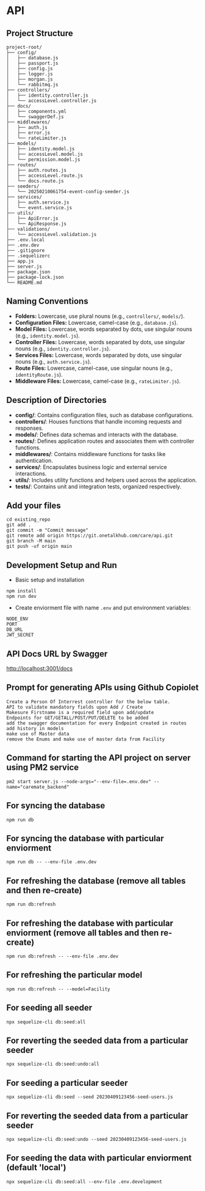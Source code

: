 # API
## Project Structure

```
project-root/
├── config/
│   ├── database.js
│   ├── passport.js
│   ├── config.js
│   ├── logger.js
│   ├── morgan.js
│   └── rabbitmq.js
├── controllers/
│   ├── identity.controller.js
│   └── accessLevel.controller.js
├── docs/
│   ├── components.yml
│   └── swaggerDef.js
├── middlewares/
│   ├── auth.js
│   ├── error.js
│   └── rateLimiter.js
├── models/
│   ├── identity.model.js
│   ├── accessLevel.model.js
│   └── permission.model.js
├── routes/
│   ├── auth.routes.js
│   ├── accessLevel.route.js
│   └── docs.route.js
├── seeders/
│   └── 20250210061754-event-config-seeder.js
├── services/
│   ├── auth.service.js
│   └── event.service.js
├── utils/
│   ├── ApiError.js
│   └── ApiResponse.js
├── validations/
│   └── accessLevel.validation.js
├── .env.local
├── .env.dev
├── .gitignore
├── .sequelizerc
├── app.js
├── server.js
├── package.json
├── package-lock.json
└── README.md
```

## Naming Conventions

- **Folders:** Lowercase, use plural nouns (e.g., `controllers/`, `models/`).
- **Configuration Files:** Lowercase, camel-case (e.g., `database.js`).
- **Model Files:** Lowercase, words separated by dots, use singular nouns (e.g., `identity.model.js`).
- **Controller Files:** Lowercase, words separated by dots, use singular nouns (e.g., `identity.controller.js`).
- **Services Files:** Lowercase, words separated by dots, use singular nouns (e.g., `auth.service.js`).
- **Route Files:** Lowercase, camel-case, use singular nouns (e.g., `identityRoute.js`).
- **Middleware Files:** Lowercase, camel-case (e.g., `rateLimiter.js`).


## Description of Directories

- **config/**: Contains configuration files, such as database configurations.
- **controllers/**: Houses functions that handle incoming requests and responses.
- **models/**: Defines data schemas and interacts with the database.
- **routes/**: Defines application routes and associates them with controller functions.
- **middlewares/**: Contains middleware functions for tasks like authentication.
- **services/**: Encapsulates business logic and external service interactions.
- **utils/**: Includes utility functions and helpers used across the application.
- **tests/**: Contains unit and integration tests, organized respectively.

## Add your files

```
cd existing_repo
git add .
git commit -m "Commit message"
git remote add origin https://git.onetalkhub.com/care/api.git
git branch -M main
git push -uf origin main
```

## Development Setup and Run

- Basic setup and installation
```
npm install
npm run dev
```
- Create enviorment file with name `.env` and put environment variables:
```
NODE_ENV
PORT
DB_URL
JWT_SECRET
```

## API Docs URL by Swagger

[http://localhost:3001/docs](http://localhost:3001/docs)

## Prompt for generating APIs using Github Copiolet

```
Create a Person Of Interrest controller for the below table. 
API to validate mandatory fields upon Add / Create
Makesure Firstname is a required field upon add/update
Endpoints for GET/GETALL/POST/PUT/DELETE to be added 
add the swagger documentation for every Endpoint created in routes
add history in models
make use of Master data
remove the Enums and make use of master data from Facility
```
## Command for starting the API project on server using PM2 service
```pm2 start server.js --node-args="--env-file=.env.dev" --name="caremate_backend"```

## For syncing the database
```npm run db```

## For syncing the database with particular enviorment
```npm run db -- --env-file .env.dev```

## For refreshing the database (remove all tables and then re-create)
```npm run db:refresh```

## For refreshing the database with particular enviorment (remove all tables and then re-create)
```npm run db:refresh -- --env-file .env.dev```

## For refreshing the particular model 
```npm run db:refresh -- --model=Facility```

## For seeding all seeder 
```npx sequelize-cli db:seed:all```

## For reverting the seeded data from a particular seeder 
```npx sequelize-cli db:seed:undo:all```

## For seeding a particular seeder 
```npx sequelize-cli db:seed --seed 20230409123456-seed-users.js```

## For reverting the seeded data from a particular seeder 
```npx sequelize-cli db:seed:undo --seed 20230409123456-seed-users.js```

## For seeding the data with particular enviorment (default 'local')
```npx sequelize-cli db:seed:all --env-file .env.development```